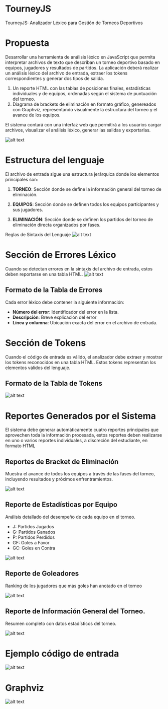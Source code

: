 # TourneyJS

TourneyJS: Analizador Léxico para Gestión de Torneos Deportivos

# Propuesta 

Desarrollar una herramienta de análisis léxico en JavaScript que permita interpretar archivos de texto que describan un torneo deportivo basado en equipos, jugadores y resultados de partidos. La aplicación deberá realizar un análisis léxico del archivo de entrada, extraer los tokens correspondientes y generar dos tipos de salida. 

1. Un reporte HTML con las tablas de posiciones finales, estadísticas individuales y de equipos, ordenadas según el sistema de puntuación del torneo. 
2. Diagrama de brackets de eliminación en formato gráfico, genereados con Graphviz, representando visualmente la estructura del torneo y el avance de los equipos. 

El sistema contará con una interfaz web que permitirá a los usuarios cargar archivos, visualizar el análisis léxico, generar las salidas y exportarlas. 

![alt text](/imagenes/image.png)

# Estructura del lenguaje 

El archivo de entrada sigue una estructura jerárquica donde los elementos principales son: 

1. __TORNEO__: Sección donde se define la información general del torneo de eliminación. 

2. __EQUIPOS__: Sección donde se definen todos los equipos participantes y sus jugadores.

3. __ELIMINACIÓN__: Sección donde se definen los partidos del torneo de eliminación directa organizados por fases. 


Reglas de Sintaxis del Lenguaje
![alt text](/imagenes/image-1.png)

# Sección de Errores Léxico
Cuando se detectan errores en la sintaxis del archivo de entrada, estos deben reportarse en una tabla HTML. 
![alt text](/imagenes/image-2.png)

## Formato de la Tabla de Errores
Cada error léxico debe contener la siguiente información:

* __Número del error__: Identificador del error en la lista. 
* __Descripción__: Breve explicación del error
* __Línea y columna__: Ubicación exacta del error en el archivo de entrada. 

# Sección de Tokens

Cuando el código de entrada es válido, el analizador debe extraer y mostrar los tokens reconocidos en una tabla HTML. Estos tokens representan los elementos válidos del lenguaje. 

## Formato de la Tabla de Tokens 

![alt text](/imagenes/image-3.png)

# Reportes Generados por el Sistema 
El sistema debe generar automáticamente cuatro reportes principales que aprovechen toda la información procesada, estos reportes deben realizarse en uno o varios reportes individuales, a discreción del estudiante, en formato HTML

## Reportes de Bracket de Eliminación 

Muestra el avance de todos los equipos a través de las fases del torneo, incluyendo resultados y próximos enfrentramientos. 

![alt text](/imagenes/image-4.png)

## Reporte de Estadísticas por Equipo

Análisis detallado del desempeño de cada equipo en el torneo. 

* J: Partidos Jugados
* G: Partidos Ganados
* P: Partidos Perdidos
* GF: Goles a Favor
* GC: Goles en Contra

![alt text](/imagenes/image-5.png)


## Reporte de Goleadores
Ranking de los jugadores que más goles han anotado en el torneo 

![alt text](/imagenes/image-6.png)

## Reporte de Información General del Torneo. 

Resumen completo con datos estadísticos del torneo.

![alt text](/imagenes/image-7.png)

# Ejemplo código de entrada
![alt text](/imagenes/image-8.png)

# Graphviz

![alt text](/imagenes/image-9.png)
